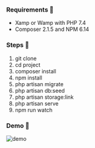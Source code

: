 ### Requirements 🧐

-   Xamp or Wamp with PHP 7.4
-   Composer 2.1.5 and NPM 6.14

### Steps 👣 

1) git clone
2) cd project
3) composer install
4) npm install
5) php artisan migrate
6) php artisan db:seed
7) php artisan storage:link
8) php artisan serve
9) npm run watch

### Demo 👀
![demo](https://user-images.githubusercontent.com/24982317/132621388-2b79e0c5-2424-4389-b2b2-12a847e5042f.jpg)
